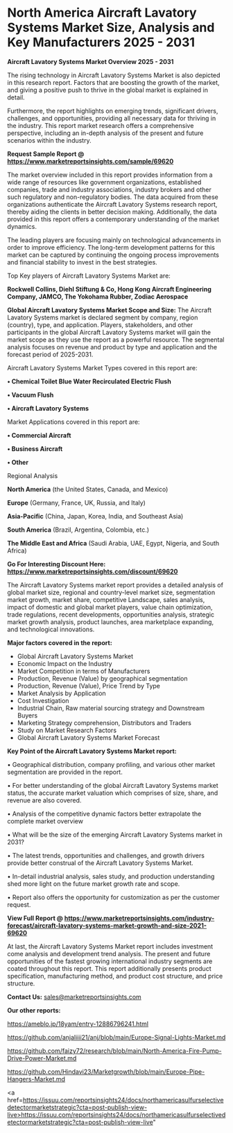 # North America Aircraft Lavatory Systems Market Size, Analysis and Key Manufacturers 2025 - 2031

<Strong> Aircraft Lavatory Systems Market Overview 2025 - 2031</strong>

The rising technology in Aircraft Lavatory Systems Market is also depicted in this research report. Factors that are boosting the growth of the market, and giving a positive push to thrive in the global market is explained in detail.

Furthermore, the report highlights on emerging trends, significant drivers, challenges, and opportunities, providing all necessary data for thriving in the industry. This report market research offers a comprehensive perspective, including an in-depth analysis of the present and future scenarios within the industry.

<strong>Request Sample Report @ <a href=https://www.marketreportsinsights.com/sample/69620>https://www.marketreportsinsights.com/sample/69620</a></strong>

The market overview included in this report provides information from a wide range of resources like government organizations, established companies, trade and industry associations, industry brokers and other such regulatory and non-regulatory bodies. The data acquired from these organizations authenticate the Aircraft Lavatory Systems research report, thereby aiding the clients in better decision making. Additionally, the data provided in this report offers a contemporary understanding of the market dynamics.

The leading players are focusing mainly on technological advancements in order to improve efficiency. The long-term development patterns for this market can be captured by continuing the ongoing process improvements and financial stability to invest in the best strategies.

Top Key players of Aircraft Lavatory Systems Market are:

<strong>Rockwell Collins, Diehl Stiftung & Co, Hong Kong Aircraft Engineering Company, JAMCO, The Yokohama Rubber, Zodiac Aerospace</strong>

<strong><b>Global Aircraft Lavatory Systems Market Scope and Size:</b></strong>
The Aircraft Lavatory Systems market is declared segment by company, region (country), type, and application. Players, stakeholders, and other participants in the global Aircraft Lavatory Systems market will gain the market scope as they use the report as a powerful resource. The segmental analysis focuses on revenue and product by type and application and the forecast period of 2025-2031.

Aircraft Lavatory Systems Market Types covered in this report are:

<strong>• Chemical Toilet Blue Water Recirculated Electric Flush

• Vacuum Flush

• Aircraft Lavatory Systems</strong>

Market Applications covered in this report are:

<strong>• Commercial Aircraft

• Business Aircraft

• Other</strong> 

Regional Analysis

<strong>North America</strong> (the United States, Canada, and Mexico)

<strong>Europe</strong> (Germany, France, UK, Russia, and Italy)

<strong>Asia-Pacific</strong> (China, Japan, Korea, India, and Southeast Asia)

<strong>South America</strong> (Brazil, Argentina, Colombia, etc.)

<strong>The Middle East and Africa</strong> (Saudi Arabia, UAE, Egypt, Nigeria, and South Africa)

<strong>Go For Interesting Discount Here: <a href=https://www.marketreportsinsights.com/discount/69620>https://www.marketreportsinsights.com/discount/69620</a></strong>

The Aircraft Lavatory Systems market report provides a detailed analysis of global market size, regional and country-level market size, segmentation market growth, market share, competitive Landscape, sales analysis, impact of domestic and global market players, value chain optimization, trade regulations, recent developments, opportunities analysis, strategic market growth analysis, product launches, area marketplace expanding, and technological innovations.

<strong><b>Major factors covered in the report:</b></strong>
<ul>
  <li>Global Aircraft Lavatory Systems Market </li>
  <li>Economic Impact on the Industry</li>
  <li>Market Competition in terms of Manufacturers</li>
  <li>Production, Revenue (Value) by geographical segmentation</li>
  <li>Production, Revenue (Value), Price Trend by Type</li>
  <li>Market Analysis by Application</li>
  <li>Cost Investigation</li>
  <li>Industrial Chain, Raw material sourcing strategy and Downstream Buyers</li>
  <li>Marketing Strategy comprehension, Distributors and Traders</li>
  <li>Study on Market Research Factors</li>
  <li>Global Aircraft Lavatory Systems Market Forecast</li>
</ul>

<strong><b>Key Point of the Aircraft Lavatory Systems Market report:</b></strong>

• Geographical distribution, company profiling, and various other market segmentation are provided in the report.

• For better understanding of the global Aircraft Lavatory Systems market status, the accurate market valuation which comprises of size, share, and revenue are also covered.

• Analysis of the competitive dynamic factors better extrapolate the complete market overview

• What will be the size of the emerging Aircraft Lavatory Systems market in 2031?

• The latest trends, opportunities and challenges, and growth drivers provide better construal of the Aircraft Lavatory Systems Market.

• In-detail industrial analysis, sales study, and production understanding shed more light on the future market growth rate and scope.

• Report also offers the opportunity for customization as per the customer request.

<strong><b>View Full Report @ <a href=https://www.marketreportsinsights.com/industry-forecast/aircraft-lavatory-systems-market-growth-and-size-2021-69620>https://www.marketreportsinsights.com/industry-forecast/aircraft-lavatory-systems-market-growth-and-size-2021-69620</a></b></strong>


At last, the Aircraft Lavatory Systems Market report includes investment come analysis and development trend analysis. The present and future opportunities of the fastest growing international industry segments are coated throughout this report. This report additionally presents product specification, manufacturing method, and product cost structure, and price structure.

<strong>Contact Us:</strong>
sales@marketreportsinsights.com

<strong>Our other reports:</strong>

<a href=https://ameblo.jp/18yam/entry-12886796241.html>https://ameblo.jp/18yam/entry-12886796241.html</a>

<a href=https://github.com/anjaliiii21/anj/blob/main/Europe-Signal-Lights-Market.md>https://github.com/anjaliiii21/anj/blob/main/Europe-Signal-Lights-Market.md</a>

<a href=https://github.com/faizy72/research/blob/main/North-America-Fire-Pump-Drive-Power-Market.md>https://github.com/faizy72/research/blob/main/North-America-Fire-Pump-Drive-Power-Market.md</a>

<a href=https://github.com/Hindavi23/Marketgrowth/blob/main/Europe-Pipe-Hangers-Market.md>https://github.com/Hindavi23/Marketgrowth/blob/main/Europe-Pipe-Hangers-Market.md</a>

<a href=https://issuu.com/reportsinsights24/docs/northamericasulfurselectivedetectormarketstrategic?cta=post-publish-view-live>https://issuu.com/reportsinsights24/docs/northamericasulfurselectivedetectormarketstrategic?cta=post-publish-view-live</a>"
